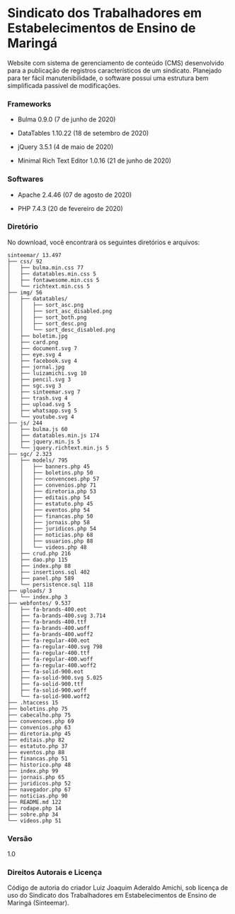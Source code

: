 # Sindicato dos Trabalhadores em Estabelecimentos de Ensino de Maringá
Website com sistema de gerenciamento de conteúdo (CMS) desenvolvido para a publicação de registros característicos de um sindicato. Planejado para ter fácil manutenibilidade, o software possui uma estrutura bem simplificada passível de modificações.


### Frameworks
- Bulma 0.9.0 (7 de junho de 2020)

- DataTables 1.10.22 (18 de setembro de 2020)

- jQuery 3.5.1 (4 de maio de 2020)

- Minimal Rich Text Editor 1.0.16 (21 de junho de 2020)


### Softwares
- Apache 2.4.46 (07 de agosto de 2020)

- PHP 7.4.3 (20 de fevereiro de 2020)


### Diretório
No download, você encontrará os seguintes diretórios e arquivos:
```
sinteemar/ 13.497
├── css/ 92
│   ├── bulma.min.css 77
│   ├── datatables.min.css 5
│   ├── fontawesome.min.css 5
│   └── richtext.min.css 5
├── img/ 56
│   ├── datatables/
│   │   ├── sort_asc.png
│   │   ├── sort_asc_disabled.png
│   │   ├── sort_both.png
│   │   ├── sort_desc.png
│   │   └── sort_desc_disabled.png
│   ├── boletim.jpg
│   ├── card.png
│   ├── document.svg 7
│   ├── eye.svg 4
│   ├── facebook.svg 4
│   ├── jornal.jpg
│   ├── luizamichi.svg 10
│   ├── pencil.svg 3
│   ├── sgc.svg 3
│   ├── sinteemar.svg 7
│   ├── trash.svg 4
│   ├── upload.svg 5
│   ├── whatsapp.svg 5
│   └── youtube.svg 4
├── js/ 244
│   ├── bulma.js 60
│   ├── datatables.min.js 174
│   ├── jquery.min.js 5
│   └── jquery.richtext.min.js 5
├── sgc/ 2.323
│   ├── models/ 795
│   │   ├── banners.php 45
│   │   ├── boletins.php 50
│   │   ├── convencoes.php 57
│   │   ├── convenios.php 71
│   │   ├── diretoria.php 53
│   │   ├── editais.php 54
│   │   ├── estatuto.php 45
│   │   ├── eventos.php 54
│   │   ├── financas.php 50
│   │   ├── jornais.php 58
│   │   ├── juridicos.php 54
│   │   ├── noticias.php 68
│   │   ├── usuarios.php 88
│   │   └── videos.php 48
│   ├── crud.php 216
│   ├── dao.php 115
│   ├── index.php 88
│   ├── insertions.sql 402
│   ├── panel.php 589
│   └── persistence.sql 118
├── uploads/ 3
│   └── index.php 3
├── webfontes/ 9.537
│   ├── fa-brands-400.eot
│   ├── fa-brands-400.svg 3.714
│   ├── fa-brands-400.ttf
│   ├── fa-brands-400.woff
│   ├── fa-brands-400.woff2
│   ├── fa-regular-400.eot
│   ├── fa-regular-400.svg 798
│   ├── fa-regular-400.ttf
│   ├── fa-regular-400.woff
│   ├── fa-regular-400.woff2
│   ├── fa-solid-900.eot
│   ├── fa-solid-900.svg 5.025
│   ├── fa-solid-900.ttf
│   ├── fa-solid-900.woff
│   └── fa-solid-900.woff2
├── .htaccess 15
├── boletins.php 75
├── cabecalho.php 75
├── convencoes.php 69
├── convenios.php 63
├── diretoria.php 45
├── editais.php 82
├── estatuto.php 37
├── eventos.php 88
├── financas.php 51
├── historico.php 48
├── index.php 99
├── jornais.php 65
├── juridicos.php 52
├── navegador.php 67
├── noticias.php 90
├── README.md 122
├── rodape.php 14
├── sobre.php 34
└── videos.php 51
```

### Versão
1.0

### Direitos Autorais e Licença
Código de autoria do criador Luiz Joaquim Aderaldo Amichi, sob licença de uso do Sindicato dos Trabalhadores em Estabelecimentos de Ensino de Maringá (Sinteemar).